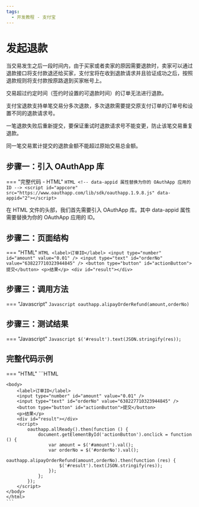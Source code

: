 ```yaml
---
tags:
  - 开发教程 - 支付宝
---
```


# 发起退款

当交易发生之后一段时间内，由于买家或者卖家的原因需要退款时，卖家可以通过退款接口将支付款退还给买家，支付宝将在收到退款请求并且验证成功之后，按照退款规则将支付款按原路退到买家帐号上。

交易超过约定时间（签约时设置的可退款时间）的订单无法进行退款。

支付宝退款支持单笔交易分多次退款，多次退款需要提交原支付订单的订单号和设置不同的退款请求号。

一笔退款失败后重新提交，要保证重试时退款请求号不能变更，防止该笔交易重复退款。

同一笔交易累计提交的退款金额不能超过原始交易总金额。

## 步骤一：引入 OAuthApp 库
=== "完整代码 - HTML"
    ```HTML
    <!-- data-appid 属性替换为你的 OAuthApp 应用的 ID -->
    <script id="appcore" src="https://www.oauthapp.com/lib/sdk/oauthapp.1.9.8.js" data-appid="2"></script>
    ```

在 HTML 文件的头部，我们首先需要引入 OAuthApp 库。其中 data-appid 属性需要替换为你的 OAuthApp 应用的 ID。


## 步骤二：页面结构
=== "HTML"
    ```HTML
    <label>订单ID</label>
    <input type="number" id="amount" value="0.01" />
    <input type="text" id="orderNo" value="638227710323944845" />
    <button type="button" id="actionButton">提交</button>
    <p>结果</p>
    <div id="result"></div>
    ```


## 步骤三：调用方法

=== "Javascript"
    ```Javascript
    oauthapp.alipayOrderRefund(amount,orderNo)
    ```



## 步骤三：测试结果

=== "Javascript"
    ```Javascript
    $('#result').text(JSON.stringify(res));
    ```




## 完整代码示例

=== "HTML"
    ```HTML
    <!DOCTYPE html>
    <html>
    <head>
        <meta charset="UTF-8">
        <meta name="viewport" content="width=device-width, initial-scale=1.0">
        <title>alipayOrderRefund</title>
        <!-- data-appid 属性替换为你的 OAuthApp 应用的 ID -->
        <script id="appcore" src="https://www.oauthapp.com/lib/sdk/oauthapp.1.9.8.js" data-appid="2"></script>
    </head>

    <body>
        <label>订单ID</label>
        <input type="number" id="amount" value="0.01" />
        <input type="text" id="orderNo" value="638227710323944845" />
        <button type="button" id="actionButton">提交</button>
        <p>结果</p>
        <div id="result"></div>
        <script>
            oauthapp.allReady().then(function () {
                document.getElementById('actionButton').onclick = function () {
                    var amount = $('#amount').val();
                    var orderNo = $('#orderNo').val();
                    oauthapp.alipayOrderRefund(amount,orderNo).then(function (res) {
                        $('#result').text(JSON.stringify(res));
                    });
                };
            });
        </script>
    </body>
    </html>
    ```

